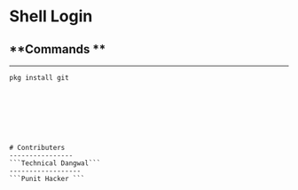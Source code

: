 
# Shell Login
**Commands **
--------------
______________

```pkg install git```
```git clone 







# Contributers
----------------
```Technical Dangwal```
------------------
```Punit Hacker ```
